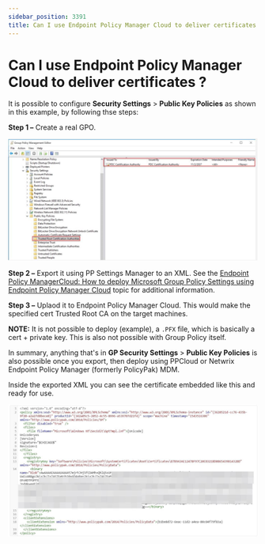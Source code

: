 ```yaml
---
sidebar_position: 3391
title: Can I use Endpoint Policy Manager Cloud to deliver certificates ?
---
```


# Can I use Endpoint Policy Manager Cloud to deliver certificates ?

It is possible to configure **Security Settings** > **Public Key Policies** as shown in this example, by following thse steps:

**Step 1 –** Create a real GPO.

![](../../../../../static/images/PolicyPak/Content/Resources/Images/GPOExport/663_1_q10-img-1.jpg)

**Step 2 –** Export it using PP Settings Manager to an XML. See the [Endpoint Policy ManagerCloud: How to deploy Microsoft Group Policy Settings using Endpoint Policy Manager Cloud](../Video/Cloud/Deploy/GroupPolicySettings "Endpoint Policy Manager Cloud: How to deploy Microsoft Group Policy Settings using Endpoint Policy Manager Cloud") topic for additional information.

**Step 3 –** Uplaod it to Endpoint Policy Manager Cloud. This would make the specified cert Trusted Root CA on the target machines.

**NOTE:** It is not possible to deploy (example), a  `.PFX`  file, which is basically a cert + private key. This is also not possible with Group Policy itself.

In summary, anything that's in **GP Security Settings** > **Public Key Policies** is also possible once you export, then deploy using PPCloud or Netwrix Endpoint Policy Manager (formerly PolicyPak) MDM.

Inside the exported XML you can see the certificate embedded like this and ready for use.

![](../../../../../static/images/PolicyPak/Content/Resources/Images/GPOExport/663_2_q10-img-2.jpg)